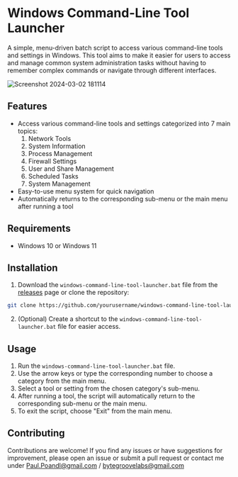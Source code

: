 Windows Command-Line Tool Launcher
=================================

A simple, menu-driven batch script to access various command-line tools and settings in Windows. This tool aims to make it easier for users to access and manage common system administration tasks without having to remember complex commands or navigate through different interfaces.

![Screenshot 2024-03-02 181114](https://github.com/PaulPoandl/Windows-Command-Line-Tool-Launcher/assets/75140549/66e7b21a-bff3-4164-8181-d54eebf84bfd)

Features
--------

* Access various command-line tools and settings categorized into 7 main topics:
	1. Network Tools
	2. System Information
	3. Process Management
	4. Firewall Settings
	5. User and Share Management
	6. Scheduled Tasks
	7. System Management
* Easy-to-use menu system for quick navigation
* Automatically returns to the corresponding sub-menu or the main menu after running a tool

Requirements
------------

* Windows 10 or Windows 11

Installation
------------

1. Download the `windows-command-line-tool-launcher.bat` file from the [releases](https://github.com/yourusername/windows-command-line-tool-launcher/releases) page or clone the repository:
```bash
git clone https://github.com/yourusername/windows-command-line-tool-launcher.git
```
2. (Optional) Create a shortcut to the `windows-command-line-tool-launcher.bat` file for easier access.

Usage
-----

1. Run the `windows-command-line-tool-launcher.bat` file.
2. Use the arrow keys or type the corresponding number to choose a category from the main menu.
3. Select a tool or setting from the chosen category's sub-menu.
4. After running a tool, the script will automatically return to the corresponding sub-menu or the main menu.
5. To exit the script, choose "Exit" from the main menu.

Contributing
------------

Contributions are welcome! If you find any issues or have suggestions for improvement, please open an issue or submit a pull request or contact me under Paul.Poandl@gmail.com / bytegroovelabs@gmail.com
